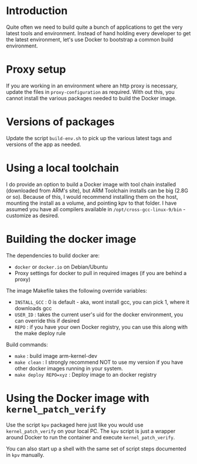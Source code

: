 Introduction
============

Quite often we need to build quite a bunch of applications to get the very
latest tools and environment. Instead of hand holding every developer to get the
latest environment, let's use Docker to bootstrap a common build environment.

Proxy setup
===========

If you are working in an environment where an http proxy is necessary, update
the files in `proxy-configuration` as required. With out this, you cannot
install the various packages needed to build the Docker image.

Versions of packages
====================

Update the script `build-env.sh` to pick up the various latest tags and versions
of the app as needed.

Using a local toolchain
=======================

I do provide an option to build a Docker image with tool chain installed
(downloaded from ARM's site), but ARM Toolchain installs can be big (2.8G or
so). Because of this, I would recommend installing them on the host, mounting
the install as a volume, and pointing kpv to that folder. I have assumed you
have all compilers available in `/opt/cross-gcc-linux-9/bin` - customize as
desired.

Building the docker image
=========================

The dependencies to build docker are:
* `docker` or `docker.io` on Debian/Ubuntu
* Proxy settings for docker to pull in required images (if you are behind a
  proxy)

The image Makefile takes the following override variables:
* `INSTALL_GCC` : 0 is default - aka, wont install gcc, you can pick 1, where it
  downloads gcc
* `USER_ID` : takes the current user's uid for the docker environment, you can
  override this if desired
* `REPO` : if you have your own Docker registry, you can use this along with the
  make deploy rule

Build commands:
* `make` : build image arm-kernel-dev
* `make clean` : I strongly recommend NOT to use my version if you have other
  docker images running in your system.
* `make deploy REPO=xyz` : Deploy image to an docker registry

Using the Docker image with `kernel_patch_verify`
=================================================

Use the script `kpv` packaged here just like you would use `kernel_patch_verify`
on your local PC. The `kpv` script is just a wrapper around Docker to run the
container and execute `kernel_patch_verify`.

You can also start up a shell with the same set of script steps documented in
`kpv` manually.
